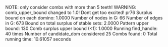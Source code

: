 NOTE: only consider combs with more than 5 teeth! 
WARNING: comb_upper_bound changed to 1.0! Dont get too excited! 
pr76
Surplus bound on each domino: 1.0000 
Number of nodes in G: 66 
Number of edges in G: 673 
Bound on total surplus of stable sets: 2.0000 
Pattern upper bound: 130 
Comb surplus upper bound (<1): 1.0000 
Running find_handle: 40 times 
Number of candidate_dom considered 25 
Combs found: 0 
Total running time: 10.61057 seconds